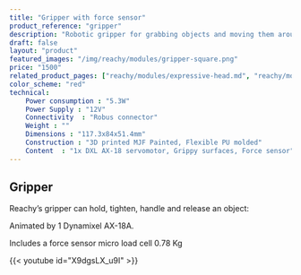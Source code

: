```yaml
---
title: "Gripper with force sensor"
product_reference: "gripper"
description: "Robotic gripper for grabbing objects and moving them around, just like a human hand"
draft: false
layout: "product"
featured_images: "/img/reachy/modules/gripper-square.png"
price: "1500"
related_product_pages: ["reachy/modules/expressive-head.md", "reachy/modules/chest.md", "reachy/modules/bioinspired-arm.md", "reachy/modules/gripper.md"]
color_scheme: "red"
technical:
    Power consumption : "5.3W"
    Power Supply : "12V"
    Connectivity  : "Robus connector"
    Weight : ""
    Dimensions : "117.3x84x51.4mm"
    Construction : "3D printed MJF Painted, Flexible PU molded"
    Content  : "1x DXL AX-18 servomotor, Grippy surfaces, Force sensor"
---
```



## Gripper


Reachy’s gripper can hold, tighten, handle and release an object:

Animated by 1 Dynamixel AX-18A.

Includes a force sensor micro load cell 0.78 Kg



{{< youtube id="X9dgsLX_u9I" >}}